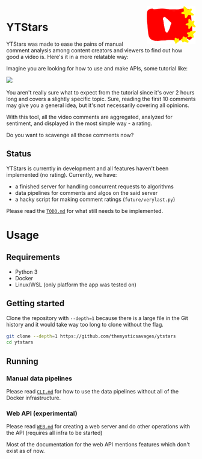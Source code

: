 <img src="./logo.png" height=100 align=right>

# YTStars

YTStars was made to ease the pains of manual comment analysis among content creators and viewers to find out how good a video is.
Here's it in a more relatable way:

Imagine you are looking for how to use and make APIs, some tutorial like:

<a href="https://www.youtube.com/watch?v=GZvSYJDk-us"><img src="https://i.ytimg.com/vi/GZvSYJDk-us/hq720.jpg" height=150></a>

You aren't really sure what to expect from the tutorial since it's over 2 hours long and covers a slightly specific topic. Sure, reading the first 10 comments may give you a general idea, but it's not necessarily covering all opinions.

With this tool, all the video comments are aggregated, analyzed for sentiment, and displayed in the most simple way - a rating.

Do you want to scavenge all those comments now?

## Status

YTStars is currently in development and all features haven't been implemented (no rating). Currently, we have:

- a finished server for handling concurrent requests to algorithms
- data pipelines for comments and algos on the said server
- a hacky script for making comment ratings (`future/verylast.py`)

Please read the [`TODO.md`](./TODO.md) for what still needs to be implemented.

# Usage

## Requirements

- Python 3
- Docker
- Linux/WSL (only platform the app was tested on)

## Getting started

Clone the repository with `--depth=1` because there is a large file in the Git history and it would take way too long to clone without the flag.

```bash
git clone --depth=1 https://github.com/themysticsavages/ytstars
cd ytstars
```

## Running

### Manual data pipelines

Please read [`CLI.md`](./CLI.md) for how to use the data pipelines without all of the Docker infrastructure.

### Web API (experimental)

Please read [`WEB.md`](./WEB.md) for creating a web server and do other operations with the API (requires all infra to be started)

Most of the documentation for the web API mentions features which don't exist as of now.
